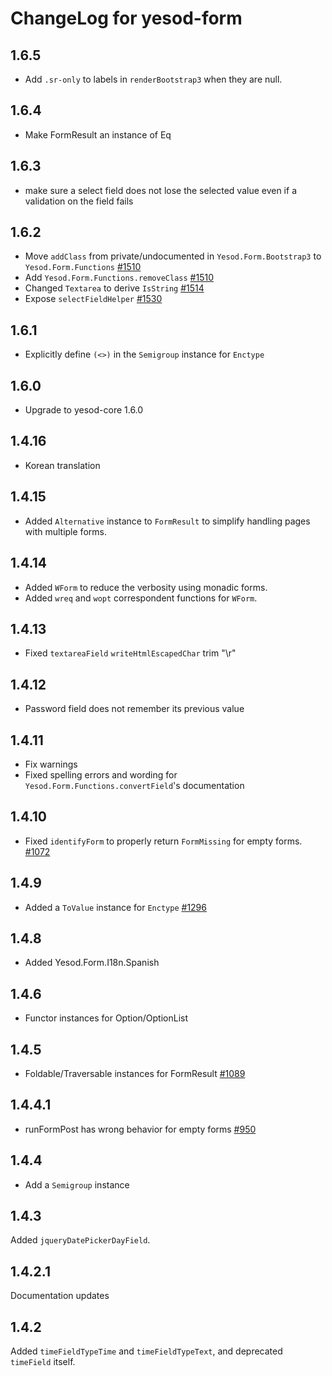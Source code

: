 # ChangeLog for yesod-form

## 1.6.5

* Add `.sr-only` to labels in `renderBootstrap3` when they are null.

## 1.6.4

* Make FormResult an instance of Eq

## 1.6.3

* make sure a select field does not lose the selected value even if a validation on the
  field fails

## 1.6.2

* Move `addClass` from private/undocumented in `Yesod.Form.Bootstrap3` to `Yesod.Form.Functions` [#1510](https://github.com/yesodweb/yesod/pull/1510)
* Add `Yesod.Form.Functions.removeClass` [#1510](https://github.com/yesodweb/yesod/pull/1510)
* Changed `Textarea` to derive `IsString` [#1514](https://github.com/yesodweb/yesod/pull/1514)
* Expose `selectFieldHelper` [#1530](https://github.com/yesodweb/yesod/pull/1530)

## 1.6.1

* Explicitly define `(<>)` in the `Semigroup` instance for `Enctype`

## 1.6.0

* Upgrade to yesod-core 1.6.0

## 1.4.16

* Korean translation

## 1.4.15

* Added `Alternative` instance to `FormResult` to simplify handling pages with multiple forms.

## 1.4.14

* Added `WForm` to reduce the verbosity using monadic forms.
* Added `wreq` and `wopt` correspondent functions for `WForm`.

## 1.4.13

* Fixed `textareaField` `writeHtmlEscapedChar` trim "\r"

## 1.4.12

* Password field does not remember its previous value

## 1.4.11

* Fix warnings
* Fixed spelling errors and wording for `Yesod.Form.Functions.convertField`'s
  documentation

## 1.4.10

* Fixed `identifyForm` to properly return `FormMissing` for empty forms. [#1072](https://github.com/yesodweb/yesod/issues/1072)

## 1.4.9

* Added a `ToValue` instance for `Enctype` [#1296](https://github.com/yesodweb/yesod/pull/1296)

## 1.4.8

* Added Yesod.Form.I18n.Spanish

## 1.4.6

* Functor instances for Option/OptionList

## 1.4.5

* Foldable/Traversable instances for FormResult [#1089](https://github.com/yesodweb/yesod/pull/1089)

## 1.4.4.1

* runFormPost has wrong behavior for empty forms [#950](https://github.com/yesodweb/yesod/issues/950)

## 1.4.4

* Add a `Semigroup` instance

## 1.4.3

Added `jqueryDatePickerDayField`.

## 1.4.2.1

Documentation updates

## 1.4.2

Added `timeFieldTypeTime` and `timeFieldTypeText`, and deprecated `timeField`
itself.
